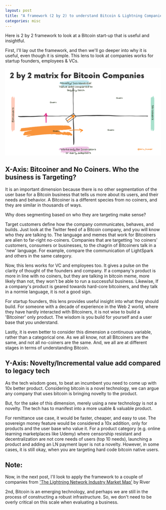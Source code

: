 ```yaml
---
layout: post
title: "A framework (2 by 2) to understand Bitcoin & Lightning Companies"
categories: misc
---
```


Here is 2 by 2 framework to look at a Bitcoin start-up that is useful and insightful.

First, I'll lay out the framework, and then we'll go deeper into why it is useful, even though it is simple. This lens to look at companies works for startup founders, employees & VCs.

![2 by 2 to understand Bitcoin Business](assets/2by2BitcoinbizMar20.png)




## X-Axis: Bitcoiner and No Coiners. Who the business is Targeting? 

It is an important dimension because there is no other segmentation of the user base for a Bitcoin business that tells us more about its users, and their needs and behavior. A Bitcoiner is a different species from no coiners, and they are similar in thousands of ways. 

Why does segmenting based on who they are targeting make sense? 

Target customers define how the company communicates, behaves, and builds. Just look at the Twitter feed of a Bitcoin company, and you will know who they are talking to. The language and memes that work for Bitcoiners are alien to far-right no-coiners. Companies that are targetting 'no coiners' customers, consumers or businesses, to the chagrin of Bitcoiners talk in a 'new' language. For example, compare the communication of LightSpark and others in the same category.

Now, this lens works for  VC and employees too. It gives a pulse on the clarity of thought of the founders and company. If a company's product is more in line with no coiners, but they are talking in bitcoin meme, more likely than not, they won't be able to run a successful business. Likewise, If a company's product is geared towards hard-core bitcoiners, and they talk in a normie language, it is not a good sign.

For startup founders, this lens provides useful insight into what they should build. For someone with a decade of experience in the Web 2 world, where they have hardly interacted with Bitcoiners, it is not wise to build a 'Bitcoiner' only product. The  wisdom is you build for yourself and a user base that you understand.

Lastly, it is even better to consider this dimension a continuous variable, rather than a categorical one. As we all know, not all Bitcoiners are the same, and not all no-coiners are the same. And, we all are at different stages in terms of understanding Bitcoin. 

## Y-Axis: Novelty/Incremental value add compared to legacy tech

As the tech wisdom goes, to beat an incumbent you need to come up with 10x better product. Considering bitcoin is a novel technology, we can argue any company that uses bitcoin is bringing novelty to the product. 

But, for the sake of this dimension, merely using a new technology is not a novelty. The tech has to manifest into a more usable & valuable product. 

For remittance use case, it would be faster, cheaper, and easy to use.  The sovereign money feature would be considered a 10x addition, only for products and the user base who value it. For a product  category (e.g. online learning marketplaces like Udemy) where censorship resistant and decentralization are not core needs of users (top 10 needs), launching a product and adding an LN payment layer is not a novelty. However, in some cases, it is still okay, when you are targeting hard code bitcoin native users.




## Note:
Now, in the next post, I'll look to apply the framework to a couple of companies from ['The Lightning Network Industry Market Map'](https://drive.google.com/file/d/1OxPwq7D_95h_sWSlr6B6IYjpHD-GuYcL/view?usp=sharing) by River 

2nd, Bitcoin is an emerging technology, and perhaps we are still in the process of constructing a robust infrastructure. So, we don't need to be overly critical on this scale when evaluating a business.
